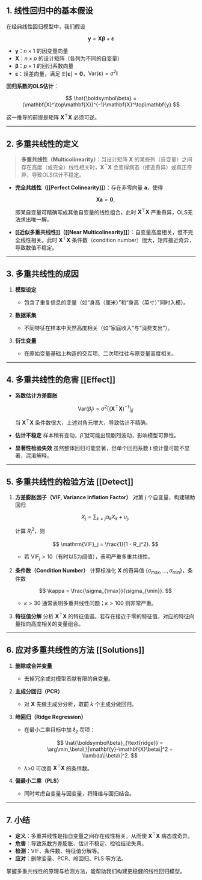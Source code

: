 
## 1. 线性回归中的基本假设

在经典线性回归模型中，我们假设

$$
\mathbf{y} = \mathbf{X}\boldsymbol\beta + \boldsymbol\varepsilon
$$

* **$\mathbf{y}$**：$n\times1$ 的因变量向量
* **$\mathbf{X}$**：$n\times p$ 的设计矩阵（各列为不同的自变量）
* **$\boldsymbol\beta$**：$p\times1$ 的回归系数向量
* **$\boldsymbol\varepsilon$**：误差向量，满足 $\mathbb{E}[\boldsymbol\varepsilon]=\mathbf{0}$，$\mathrm{Var}(\boldsymbol\varepsilon)=\sigma^2\mathbf{I}$

**回归系数的OLS估计**：

$$
\hat{\boldsymbol\beta} = (\mathbf{X}^\top\mathbf{X})^{-1}\mathbf{X}^\top\mathbf{y}
$$

这一推导的前提是矩阵 $\mathbf{X}^\top\mathbf{X}$ 必须可逆。

---

## 2. 多重共线性的定义

> **多重共线性（Multicolinearity）**：当设计矩阵 $\mathbf{X}$ 的某些列（自变量）之间存在高度（或完全）线性相关时，$\mathbf{X}^\top\mathbf{X}$ 会变得病态（接近奇异）或真正奇异，导致OLS估计不稳定。

* **完全共线性（[[Perfect Colinearity]]）**：存在非零向量 $\mathbf{a}$，使得

  $$
  \mathbf{X}\mathbf{a} = \mathbf{0},
  $$

  即某自变量可精确写成其他自变量的线性组合，此时 $\mathbf{X}^\top\mathbf{X}$ 严重奇异，OLS无法求出唯一解。

* **[[近似多重共线性]]（[[Near Multicolinearity]]）**：自变量高度相关，但不完全线性相关。此时 $\mathbf{X}^\top\mathbf{X}$ 条件数（condition number）很大，矩阵接近奇异，导致数值不稳定。

---

## 3. 多重共线性的成因

1. **模型设定**

   * 包含了重复信息的变量（如“身高（厘米）”和“身高（英寸）”同时入模）。
2. **数据采集**

   * 不同特征在样本中天然高度相关（如“家庭收入”与“消费支出”）。
3. **衍生变量**

   * 在原始变量基础上构造的交互项、二次项往往与原变量高度相关。

---

## 4. 多重共线性的危害 [[Effect]]

* **系数估计方差膨胀**

  $$
  \mathrm{Var}(\hat\beta_j) = \sigma^2\bigl[(\mathbf{X}^\top\mathbf{X})^{-1}\bigr]_{jj}
  $$

  当 $\mathbf{X}^\top\mathbf{X}$ 条件数很大，上述对角元增大，导致估计不精确。

* **估计不稳定**
  样本稍有变动，$\hat\beta$ 就可能出现剧烈波动，影响模型可靠性。

* **显著性检验失效**
  虽然整体回归可能显著，但单个回归系数 t 统计量可能不显著，混淆解释。

---

## 5. 多重共线性的检验方法 [[Detect]]

1. **方差膨胀因子（VIF, Variance Inflation Factor）**
   对第 $j$ 个自变量，构建辅助回归

   $$
   X_j = \sum_{k\neq j}\alpha_k X_k + u_j,
   $$

   计算 $R_j^2$，则

   $$
   \mathrm{VIF}_j = \frac{1}{1 - R_j^2}.
   $$

   * 若 $\mathrm{VIF}_j > 10$（有时以5为阈值），表明严重多重共线性。

2. **条件数（Condition Number）**
   计算标准化 $\mathbf{X}$ 的奇异值 $\{\sigma_{\max},\dots,\sigma_{\min}\}$，条件数

   $$
   \kappa = \frac{\sigma_{\max}}{\sigma_{\min}}.
   $$

   * $\kappa > 30$ 通常表明多重共线性问题；$\kappa > 100$ 则非常严重。

3. **特征值分解**
   分析 $\mathbf{X}^\top\mathbf{X}$ 的特征值谱。若存在接近于零的特征值，对应的特征向量指向高度相关的变量组合。

---

## 6. 应对多重共线性的方法 [[Solutions]]

1. **删除或合并变量**

   * 去掉冗余或对模型贡献有限的自变量。
2. **主成分回归（PCR）**

   * 对 $\mathbf{X}$ 先做主成分分析，取前 $k$ 个主成分做回归。
3. **岭回归（Ridge Regression）**

   * 在最小二乘目标中加 $\ell_2$ 罚项：

     $$
     \hat{\boldsymbol\beta}_{\text{ridge}} = \arg\min_\beta\;\|\mathbf{y}-\mathbf{X}\beta\|^2 + \lambda\|\beta\|^2.
     $$
   * λ>0 可改善 $\mathbf{X}^\top\mathbf{X}$ 的条件数。
4. **偏最小二乘（PLS）**

   * 同时考虑自变量与因变量，将降维与回归结合。

---

## 7. 小结

* **定义**：多重共线性是指自变量之间存在线性相关，从而使 $\mathbf{X}^\top\mathbf{X}$ 病态或奇异。
* **危害**：导致系数方差膨胀、估计不稳定、检验结论失真。
* **检测**：VIF、条件数、特征值分解等。
* **应对**：删除变量、PCR、岭回归、PLS 等方法。

掌握多重共线性的原理与检测方法，能帮助我们构建更稳健的线性回归模型。

